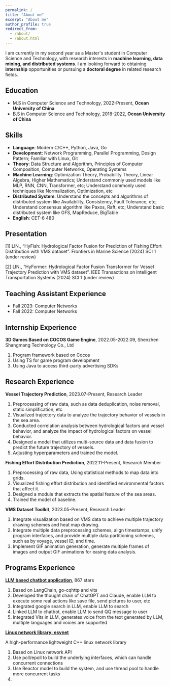 ```yaml
---
permalink: /
title: "About me"
excerpt: "About me"
author_profile: true
redirect_from:
  - /about/
  - /about.html
---
```


I am currently in my second year as a Master's student in Computer Science and Technology, with research interests in **machine learning, data mining, and distributed systems**. I am looking forward to obtaining **internship** opportunities or pursuing a **doctoral degree** in related research fields.

Education
------
- M.S in Computer Science and Technology, 2022-Present, **Ocean University of China**
- B.S in Computer Science and Technology, 2018-2022, **Ocean University of China**

Skills
------
- **Language**: Modern C/C++, Python, Java, Go
- **Development**: Network Programming, Parallel Programming, Design Pattern; Familiar with Linux, Git
- **Theory**: Data Structure and Algorithm, Principles of Computer Composition, Computer Networks, Operating Systems
- **Machine Learning**: Optimization Theory, Probability Theory, Linear Algebra, Higher Mathematics; Understand commonly used models like MLP, RNN, CNN, Transformer, etc; Understand commonly used techniques like Normalization, Optimization, etc
- **Distributed System**: Understand the concepts and algorithms of distributed system like Availability, Consistency, Fault Tolerance, etc; Understand consensus algorithm like Paxos, Raft, etc; Understand basic distributed system like GFS, MapReduce, BigTable
- **English**: CET-6 480

Presentation
------
\[1\] LIN., “HyFish: Hydrological Factor Fusion for Prediction of Fishing Effort Distribution with VMS dataset”. Frontiers in Marine Science (2024) SCI 1 (under review)

\[2\] LIN., “HyFormer: Hydrological Factor Fusion Transformer for Vessel Trajectory Prediction with VMS dataset”. IEEE Transactions on Intelligent Transportation Systems (2024) SCI 1 (under review)

Teaching Assistant Experience
------
- Fall 2023: Computer Networks
- Fall 2022: Computer Networks

Internship Experience
------
**3D Games Based on COCOS Game Engine**, 2022.05-2022.09, Shenzhen Shangmang Technology Co., Ltd

1. Program framework based on Cocos
2. Using TS for game program development
3. Using Java to access third-party advertising SDKs

Research Experience
------
**Vessel Trajectory Prediction**, 2023.07-Present, Research Leader

1. Preprocessing of raw data, such as data deduplication, noise removal, static simplification, etc
2. Visualized trajectory data to analyze the trajectory behavior of vessels in the sea area.
3. Conducted correlation analysis between hydrological factors and vessel behavior, and analyze the impact of hydrological factors on vessel behavior.
4. Designed a model that utilizes multi-source data and data fusion to predict the future trajectory of vessels.
5. Adjusting hyperparameters and trained the model.

**Fishing Effort Distribution Prediction**, 2022.11-Present, Research Member

1. Preprocessing of raw data, Using statistical methods to map data into grids.
2. Visualized fishing effort distribution and identified environmental factors that affect it.
3. Designed a module that extracts the spatial feature of the sea areas.
4. Trained the model of baseline.

**VMS Dataset Toolkit**, 2023.05-Present, Research Leader

1. Integrate visualization based on VMS data to achieve multiple trajectory drawing schemes and heat map drawing.
2. Integrate multiple data preprocessing schemes, align timestamps, unify program interfaces, and provide multiple data partitioning schemes, such as by voyage, vessel ID, and time.
3. Implement GIF animation generation, generate multiple frames of images and output GIF animations for easing data analysis.

Programs Experience
------
**[LLM based chatbot application](https://github.com/Syan-Lin/CyberWaifu)**, 867 stars

1. Based on LangChain, go-cqhttp and vits
2. Developed the thought chain of ChatGPT and Claude, enable LLM to execute some real actions like save file, send pictures to user, etc
3. Integrated google search in LLM, enable LLM to search
4. Linked LLM to chatbot, enable LLM to send QQ message to user
5. Integrated Vits in LLM, generates voice from the text generated by LLM, multiple languages and voices are supported

**[Linux network library: esynet](https://github.com/Syan-Lin/esynet)**

A high-performance lightweight C++ linux network library

1. Based on Linux network API
2. Use poll/epoll to build the underlying interfaces, which can handle concurrent connections
3. Use Reactor model to build the system, and use thread pool to handle more concurrent tasks
4.